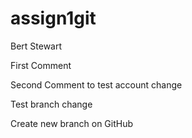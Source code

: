 # assign1git
Bert Stewart

First Comment

Second Comment to test account change

Test branch change

Create new branch on GitHub
